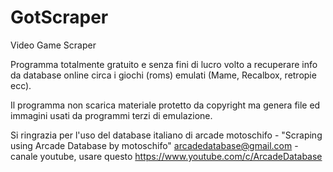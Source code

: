 # GotScraper
Video Game Scraper

Programma totalmente gratuito e senza fini di lucro volto a recuperare info da database online circa i giochi (roms) emulati (Mame, Recalbox, retropie ecc).

Il programma non scarica materiale protetto da copyright ma genera file ed immagini usati da programmi terzi di emulazione.

Si ringrazia per l'uso del database italiano di arcade motoschifo - "Scraping using Arcade Database by motoschifo"
arcadedatabase@gmail.com - canale youtube, usare questo https://www.youtube.com/c/ArcadeDatabase

